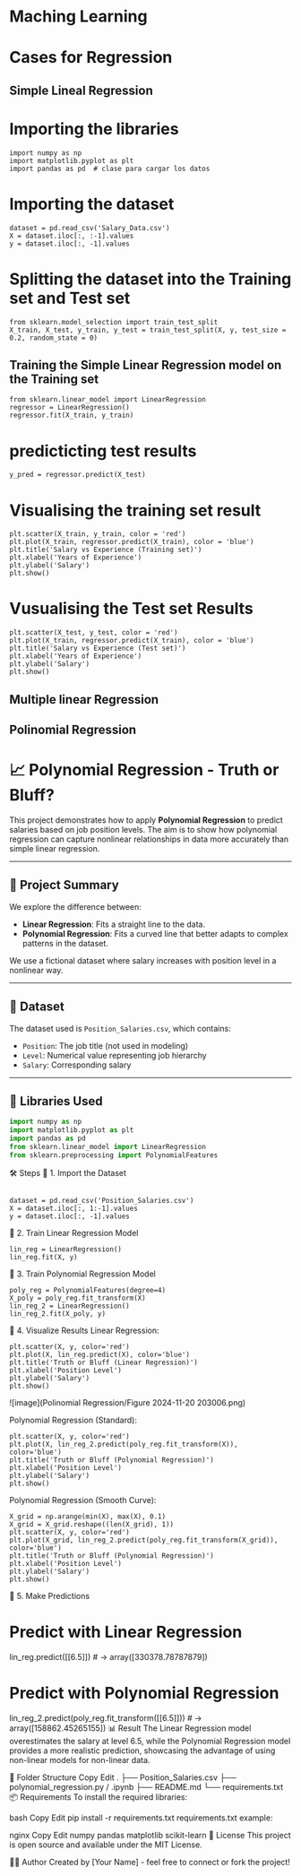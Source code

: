 # Maching Learning 
# Cases for Regression

## Simple Lineal Regression

# Importing the libraries
```
import numpy as np
import matplotlib.pyplot as plt
import pandas as pd  # clase para cargar los datos 
```
# Importing the dataset
```
dataset = pd.read_csv('Salary_Data.csv')
X = dataset.iloc[:, :-1].values
y = dataset.iloc[:, -1].values
```
# Splitting the dataset into the Training set and Test set
```
from sklearn.model_selection import train_test_split
X_train, X_test, y_train, y_test = train_test_split(X, y, test_size = 0.2, random_state = 0)
```
## Training the Simple Linear Regression model on the Training set
```
from sklearn.linear_model import LinearRegression
regressor = LinearRegression()
regressor.fit(X_train, y_train)
```
# predicticting test results
```
y_pred = regressor.predict(X_test)
```
# Visualising the training set result
```
plt.scatter(X_train, y_train, color = 'red')
plt.plot(X_train, regressor.predict(X_train), color = 'blue')
plt.title('Salary vs Experience (Training set)')
plt.xlabel('Years of Experience')
plt.ylabel('Salary')
plt.show()
```


# Vusualising the Test set Results
```
plt.scatter(X_test, y_test, color = 'red')
plt.plot(X_train, regressor.predict(X_train), color = 'blue')
plt.title('Salary vs Experience (Test set)')
plt.xlabel('Years of Experience')
plt.ylabel('Salary')
plt.show()
```
## Multiple linear Regression 


## Polinomial Regression

# 📈 Polynomial Regression - Truth or Bluff?

This project demonstrates how to apply **Polynomial Regression** to predict salaries based on job position levels. The aim is to show how polynomial regression can capture nonlinear relationships in data more accurately than simple linear regression.

---

## 🧠 Project Summary

We explore the difference between:

- **Linear Regression**: Fits a straight line to the data.
- **Polynomial Regression**: Fits a curved line that better adapts to complex patterns in the dataset.

We use a fictional dataset where salary increases with position level in a nonlinear way.

---

## 📂 Dataset

The dataset used is `Position_Salaries.csv`, which contains:

- `Position`: The job title (not used in modeling)
- `Level`: Numerical value representing job hierarchy
- `Salary`: Corresponding salary

---

## 📌 Libraries Used

```python
import numpy as np
import matplotlib.pyplot as plt
import pandas as pd
from sklearn.linear_model import LinearRegression
from sklearn.preprocessing import PolynomialFeatures

```


🛠️ Steps
🔹 1. Import the Dataset
```

dataset = pd.read_csv('Position_Salaries.csv')
X = dataset.iloc[:, 1:-1].values
y = dataset.iloc[:, -1].values
```
🔹 2. Train Linear Regression Model
```
lin_reg = LinearRegression()
lin_reg.fit(X, y)
```
🔹 3. Train Polynomial Regression Model
```
poly_reg = PolynomialFeatures(degree=4)
X_poly = poly_reg.fit_transform(X)
lin_reg_2 = LinearRegression()
lin_reg_2.fit(X_poly, y)
```
🔹 4. Visualize Results
Linear Regression:
```
plt.scatter(X, y, color='red')
plt.plot(X, lin_reg.predict(X), color='blue')
plt.title('Truth or Bluff (Linear Regression)')
plt.xlabel('Position Level')
plt.ylabel('Salary')
plt.show()
```
![image](Polinomial Regression/Figure 2024-11-20 203006.png)

Polynomial Regression (Standard):
```
plt.scatter(X, y, color='red')
plt.plot(X, lin_reg_2.predict(poly_reg.fit_transform(X)), color='blue')
plt.title('Truth or Bluff (Polynomial Regression)')
plt.xlabel('Position Level')
plt.ylabel('Salary')
plt.show()
```
Polynomial Regression (Smooth Curve):
```
X_grid = np.arange(min(X), max(X), 0.1)
X_grid = X_grid.reshape((len(X_grid), 1))
plt.scatter(X, y, color='red')
plt.plot(X_grid, lin_reg_2.predict(poly_reg.fit_transform(X_grid)), color='blue')
plt.title('Truth or Bluff (Polynomial Regression)')
plt.xlabel('Position Level')
plt.ylabel('Salary')
plt.show()
```
🔹 5. Make Predictions
# Predict with Linear Regression
lin_reg.predict([[6.5]])  # → array([330378.78787879])

# Predict with Polynomial Regression
lin_reg_2.predict(poly_reg.fit_transform([[6.5]]))  # → array([158862.45265155])
📊 Result
The Linear Regression model overestimates the salary at level 6.5, while the Polynomial Regression model provides a more realistic prediction, showcasing the advantage of using non-linear models for non-linear data.

📁 Folder Structure
Copy
Edit
.
├── Position_Salaries.csv
├── polynomial_regression.py / .ipynb
├── README.md
└── requirements.txt
📦 Requirements
To install the required libraries:

bash
Copy
Edit
pip install -r requirements.txt
requirements.txt example:

nginx
Copy
Edit
numpy
pandas
matplotlib
scikit-learn
📝 License
This project is open source and available under the MIT License.

🙋‍♂️ Author
Created by [Your Name] - feel free to connect or fork the project!
